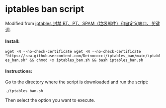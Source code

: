 # iptables ban script

Modified from  [iptables 封禁 BT、PT、SPAM（垃圾邮件）和自定义端口、关键词](https://doub.io/shell-jc2/).

#### Install:

```wget -N --no-check-certificate wget -N --no-check-certificate "https://raw.githubusercontent.com/Deinococci/iptables_ban/main/iptables_ban.sh" && chmod +x iptables_ban.sh && bash iptables_ban.sh```

#### Instructions:

Go to the directory where the script is downloaded and run the script:

```./iptables_ban.sh```

Then select the option you want to execute.

